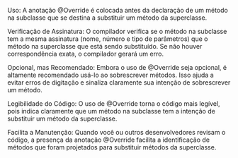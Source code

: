 Uso: A anotação @Override é colocada antes da declaração de um método na subclasse que se destina a substituir um método da superclasse.

Verificação de Assinatura: O compilador verifica se o método na subclasse tem a mesma assinatura (nome, número e tipo de parâmetros) que o método na superclasse que está sendo substituído. Se não houver correspondência exata, o compilador gerará um erro.

Opcional, mas Recomendado: Embora o uso de @Override seja opcional, é altamente recomendado usá-lo ao sobrescrever métodos. Isso ajuda a evitar erros de digitação e sinaliza claramente sua intenção de sobrescrever um método.

Legibilidade do Código: O uso de @Override torna o código mais legível, pois indica claramente que um método na subclasse tem a intenção de substituir um método da superclasse.

Facilita a Manutenção: Quando você ou outros desenvolvedores revisam o código, a presença da anotação @Override facilita a identificação de métodos que foram projetados para substituir métodos da superclasse.
